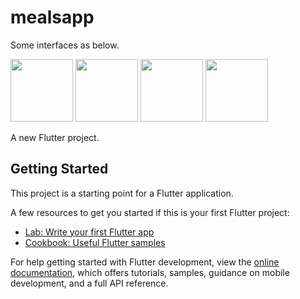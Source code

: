 # mealsapp

Some interfaces as below.
<p float="left">
  <img src="https://user-images.githubusercontent.com/56496945/175782741-a13a7c0f-2f85-4d6f-96d2-1c368e09d511.jpeg" width="100" />
  <img src="https://user-images.githubusercontent.com/56496945/175782756-7209e216-1cd4-4677-a266-5e335327e7a8.jpeg" width="100" /> 
  <img src="https://user-images.githubusercontent.com/56496945/175782774-519520bf-0c44-4eed-a9f1-77467be7fb1c.jpeg" width="100" />
   <img src="https://user-images.githubusercontent.com/56496945/175782801-328715df-fd83-49dc-95bd-99eb6e8d5b9a.jpeg" width="100" />
</p>



A new Flutter project.

## Getting Started

This project is a starting point for a Flutter application.

A few resources to get you started if this is your first Flutter project:

- [Lab: Write your first Flutter app](https://docs.flutter.dev/get-started/codelab)
- [Cookbook: Useful Flutter samples](https://docs.flutter.dev/cookbook)

For help getting started with Flutter development, view the
[online documentation](https://docs.flutter.dev/), which offers tutorials,
samples, guidance on mobile development, and a full API reference.

